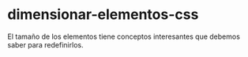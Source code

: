 # dimensionar-elementos-css
El tamaño de los elementos tiene conceptos interesantes que debemos saber para redefinirlos.
